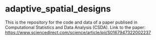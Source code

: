 # adaptive_spatial_designs

This is the repository for the code and data of a paper publised in Computational Statistics and Data Analysis (CSDA).
Link to the paper: https://www.sciencedirect.com/science/article/pii/S0167947322002237
